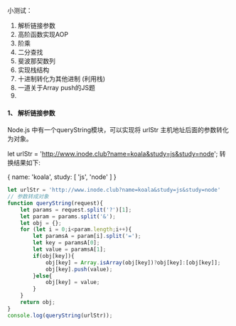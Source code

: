 小测试：

1. 解析链接参数
2. 高阶函数实现AOP
3. 阶乘
4. 二分查找
5. 斐波那契数列
6. 实现栈结构
7. 十进制转化为其他进制 (利用栈)
8. 一道关于Array push的JS题
9. 

#### 1、 解析链接参数

Node.js 中有一个queryString模块，可以实现将 urlStr 主机地址后面的参数转化为对象。

let urlStr = 'http://www.inode.club?name=koala&study=js&study=node';
转换结果如下:

{ name: 'koala', study: [ 'js', 'node' ] }

``` js
let urlStr = 'http://www.inode.club?name=koala&study=js&study=node'
// 参数转成对象
function queryString(request){
    let params = request.split('?')[1];
    let param = params.split('&');
    let obj = {};
    for (let i = 0;i<param.length;i++){
        let paramsA = param[i].split('=');
        let key = paramsA[0];
        let value = paramsA[1];
        if(obj[key]){
            obj[key] = Array.isArray(obj[key])?obj[key]:[obj[key]];
            obj[key].push(value);
        }else{
            obj[key] = value;
        }
    }
    return obj;
}
console.log(queryString(urlStr));
```

